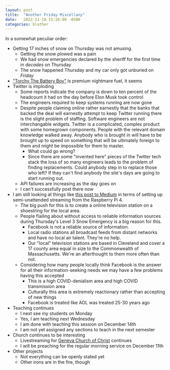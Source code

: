 ```yaml
---
layout: post
title:  "Another Friday Miscellany"
date:   2022-11-18 15:26:00 -0500
categories: blather
---
```

In a somewhat peculiar order:

* Getting 17 inches of snow on Thursday was not amusing.
  * Getting the snow plowed was a pain
  * We had snow emergencies declared by the sheriff for the first time in *decades* on Thursday
  * The snow happened Thursday and my car only got unburied on *Friday*
* ["Torchy The Battery Boy"](https://en.wikipedia.org/w/index.php?title=Torchy_the_Battery_Boy&oldid=1114309923) is premium nightmare fuel, it seems
* Twitter is imploding
  * Some reports indicate the company is down to ten percent of the headcount it had on the day before Elon Musk took control
  * The engineers required to keep systems running are now gone
  * Despite people claiming online rather earnestly that the banks that backed the deal will earnestly attempt to keep Twitter running there is the slight problem of staffing.  Software engineers are not interchangable widgets.  Twitter is a complicated, complex product with some homegrown components.  People with the relevant domain knowledge walked away.  Anybody who is brought in will have to be brought up to speed on something that will be ultimately foreign to them and might be impossible for them to master.
    * What could go wrong?
    * Since there are some "invented here" pieces of the Twitter tech stack the loss of so many engineers leads to the problem of finding replacements.  Could anybody step in to replace those who left?  If they can't find anybody the site's days are going to start running out.
  * API failures are increasing as the day goes on
  * I can't successfully post there now
* I am still looking at things like [this post to Medium](https://medium.com/illumination/livestreaming-to-twitch-using-a-command-prompt-92f5f862af16#:~:text=Livestreaming%20to%20Twitch%20Using%20a%20Command%20Prompt%201,command%20...%205%20Step%205%3A%20Go%20Live%21%20) in terms of setting up semi-unattended streaming from the Raspberry Pi 4.
  * The big push for this is to create a online television station on a shoestring for the local area.
  * People flailing about without access to reliable information sources during Thursday's Level 3 Snow Emergency is a big reason for this.
    * Facebook is not a reliable source of information.
    * Local radio stations all broadcast feeds from distant networks and have no local air talent.  They're no help.
    * Our "local" television stations are based in Cleveland and cover a 17 county area equal in size to the Commonwealth of Massachusetts.  We're an afterthought to them more often than not.
  * Considering how many people locally think Facebook is the answer for all their information-seeking needs we may have a few problems having this accepted
    * This is a high COVID-denialism area and high COVID transmission area
    * Culturally this area is extremely reactionary rather than accepting of new things
    * Facebook is treated like AOL was treated 25-30 years ago
* Teaching continues
  * I next see my students on Monday
  * Yes, I am teaching next Wednesday
  * I am done with teaching this session on December 14th
  * I am not yet assigned any sections to teach in the next semester
* Church continues to be interesting
  * Livestreaming for [Geneva Church of Christ](https://genevachurchofchrist.org) continues
  * I will be preaching for the regular morning service on December 11th
* Other projects
  * Not everything can be openly stated yet
  * Other irons are in the fire, though
